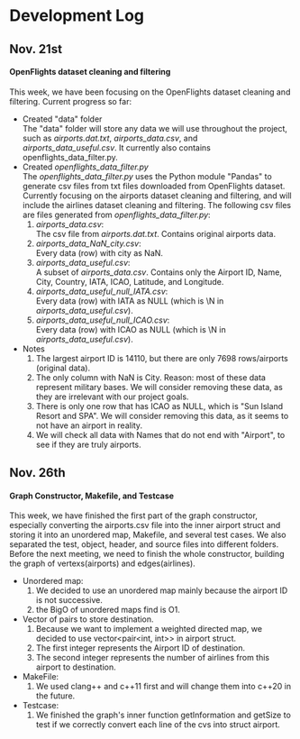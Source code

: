 # Development Log
## Nov. 21st
#### OpenFlights dataset cleaning and filtering
This week, we have been focusing on the OpenFlights dataset cleaning and filtering. Current progress so far:  
 - Created "data" folder  
The "data" folder will store any data we will use throughout the project, such as *airports.dat.txt*, *airports_data.csv*, and *airports_data_useful.csv*. It currently also contains openflights_data_filter.py.  
 - Created *openflights_data_filter.py*  
The *openflights_data_filter.py* uses the Python module "Pandas" to generate csv files from txt files downloaded from OpenFlights dataset. Currently focusing on the airports dataset cleaning and filtering, and will include the airlines dataset cleaning and filtering. The following csv files are files generated from *openflights_data_filter.py*:  
    1. *airports_data.csv*:  
    The csv file from *airports.dat.txt*. Contains original airports data.  
    2. *airports_data_NaN_city.csv*:  
    Every data (row) with city as NaN.  
    3. *airports_data_useful.csv*:  
    A subset of *airports_data.csv*. Contains only the Airport ID, Name, City, Country, IATA, ICAO, Latitude, and Longitude.  
    4. *airports_data_useful_null_IATA.csv*:  
    Every data (row) with IATA as NULL (which is \N in *airports_data_useful.csv*).  
    5. *airports_data_useful_null_ICAO.csv*:  
    Every data (row) with ICAO as NULL (which is \N in *airports_data_useful.csv*).  
 - Notes
    1. The largest airport ID is 14110, but there are only 7698 rows/airports (original data).  
    2. The only column with NaN is City. Reason: most of these data represent military bases. We will consider removing these data, as they are irrelevant with our project goals.  
    3. There is only one row that has ICAO as NULL, which is "Sun Island Resort and SPA". We will consider removing this data, as it seems to not have an airport in reality.  
    4. We will check all data with Names that do not end with "Airport", to see if they are truly airports.  

## 

## Nov. 26th
#### Graph Constructor, Makefile, and Testcase  
This week, we have finished the first part of the graph constructor, especially converting the airports.csv file into the inner airport struct and storing it into an unordered map, Makefile, and several test cases. We also separated the test, object, header, and source files into different folders. Before the next meeting, we need to finish the whole constructor, building the graph of vertexs(airports) and edges(airlines).  
 - Unordered map:  
    1. We decided to use an unordered map mainly because the airport ID is not successive.  
    2. the BigO of unordered maps find is O1.  
 - Vector of pairs to store destination.  
    1. Because we want to implement a weighted directed map, we decided to use vector<pair<int, int>> in airport struct.  
    2. The first integer represents the Airport ID of destination.  
    3. The second integer represents the number of airlines from this airport to destination.  
 - MakeFile:  
    1. We used clang++ and c++11 first and will change them into c++20 in the future.  
 - Testcase:  
    1. We finished the graph's inner function getInformation and getSize to test if we correctly convert each line of the cvs into struct airport.  
  
